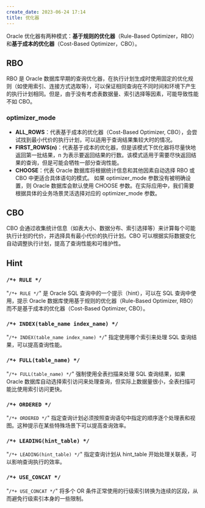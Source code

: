 ```yaml
---
create_date: 2023-06-24 17:14
title: 优化器
---
```


Oracle 优化器有两种模式：**基于规则的优化器**（Rule-Based Optimizer，RBO）和**基于成本的优化器**（Cost-Based Optimizer，CBO）。

## RBO
RBO 是 Oracle 数据库早期的查询优化器，在执行计划生成时使用固定的优化规则（如使用索引、连接方式选取等），可以保证相同查询在不同时间和环境下产生的执行计划相同。但是，由于没有考虑表数据量、索引选择等因素，可能导致性能不如 CBO。

### optimizer_mode
-   **ALL_ROWS**：代表基于成本的优化器（Cost-Based Optimizer, CBO），会尝试找到最小代价的执行计划，可以适用于查询结果集较大时的情况。
-   **FIRST_ROWS(n)**：代表基于成本的优化器，但是该模式下优化器将尽量快地返回第一批结果，n 为表示要返回结果的行数。该模式适用于需要尽快返回结果的查询，但是可能会牺牲一部分查询性能。
-   **CHOOSE**：代表 Oracle 数据库将根据统计信息和其他因素自动选择 RBO 或 CBO 中更适合具体语句的模式。
如果 optimizer_mode 参数没有被明确设置，则 Oracle 数据库会默认使用 CHOOSE 参数。在实际应用中，我们需要根据具体的业务场景灵活选择对应的 optimizer_mode 参数。

## CBO
CBO 会通过收集统计信息（如表大小、数据分布、索引选择等）来计算每个可能执行计划的代价，并选择具有最小代价的执行计划。CBO 可以根据实际数据变化自动调整执行计划，提高了查询性能和可维护性。

## Hint
### `/*+ RULE */`
"`/*+ RULE */`" 是 Oracle SQL 查询中的一个提示（hint），可以在 SQL 查询中使用，提示 Oracle 数据库使用基于规则的优化器（Rule-Based Optimizer, RBO）而不是基于成本的优化器（Cost-Based Optimizer, CBO）。

### `/*+ INDEX(table_name index_name) */`
 "`/*+ INDEX(table_name index_name) */`" 指定使用哪个索引来处理 SQL 查询结果，可以提高查询性能。

### `/*+ FULL(table_name) */`
 "`/*+ FULL(table_name) */`" 强制使用全表扫描来处理 SQL 查询结果，如果 Oracle 数据库自动选择索引访问来处理查询，但实际上数据量很小，全表扫描可能比使用索引访问更快。

### `/*+ ORDERED */`
 "`/*+ ORDERED */`" 指定查询计划必须按照查询语句中指定的顺序逐个处理表和视图。这种提示在某些特殊场景下可以提高查询效率。

### `/*+ LEADING(hint_table) */`
"`/*+ LEADING(hint_table) */`" 指定查询计划从 hint_table 开始处理关联表，可以影响查询执行的效率。

### `/*+ USE_CONCAT */`
"`/*+ USE_CONCAT */`" 将多个 OR 条件正常使用的行级索引转换为连续的区段，从而避免行级索引本身的一些限制。